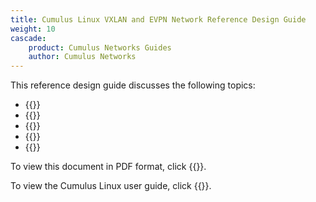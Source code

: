 ```yaml
---
title: Cumulus Linux VXLAN and EVPN Network Reference Design Guide
weight: 10
cascade:
    product: Cumulus Networks Guides
    author: Cumulus Networks
---
```

This reference design guide discusses the following topics:

- {{<link url="Introduction" text="Introduction">}}
- {{<link url="Data-Center-Networking-Concepts" text="Data Center Networking Concepts">}}
- {{<link url="EVPN-Deployment-Scenarios" text="EVPN Deployment Scenarios">}}
- {{<link url="Sample-Configurations" text="Sample Configurations">}}
- {{<link url="Additional-Information" text="Additional Information">}}

To view this document in PDF format, click {{<exlink url="https://docs.nvidia.com/networking-ethernet-software/PDFs/Cumulus-Linux-Network-Reference-Design-Guide.pdf" text="here">}}.

To view the Cumulus Linux user guide, click {{<exlink url="https://docs.nvidia.com/networking-ethernet-software/cumulus-linux-53/" text="here">}}.
